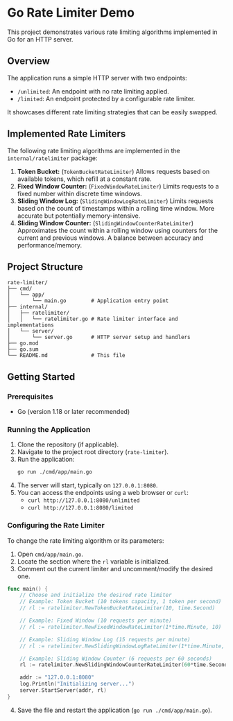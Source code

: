 # Go Rate Limiter Demo

This project demonstrates various rate limiting algorithms implemented in Go for an HTTP server.

## Overview

The application runs a simple HTTP server with two endpoints:

*   `/unlimited`: An endpoint with no rate limiting applied.
*   `/limited`: An endpoint protected by a configurable rate limiter.

It showcases different rate limiting strategies that can be easily swapped.

## Implemented Rate Limiters

The following rate limiting algorithms are implemented in the `internal/ratelimiter` package:

1.  **Token Bucket:** (`TokenBucketRateLimiter`) Allows requests based on available tokens, which refill at a constant rate.
2.  **Fixed Window Counter:** (`FixedWindowRateLimiter`) Limits requests to a fixed number within discrete time windows.
3.  **Sliding Window Log:** (`SlidingWindowLogRateLimiter`) Limits requests based on the count of timestamps within a rolling time window. More accurate but potentially memory-intensive.
4.  **Sliding Window Counter:** (`SlidingWindowCounterRateLimiter`) Approximates the count within a rolling window using counters for the current and previous windows. A balance between accuracy and performance/memory.

## Project Structure

```
rate-limiter/
├── cmd/
│   └── app/
│       └── main.go        # Application entry point
├── internal/
│   ├── ratelimiter/
│   │   └── ratelimiter.go # Rate limiter interface and implementations
│   └── server/
│       └── server.go      # HTTP server setup and handlers
├── go.mod
├── go.sum
└── README.md              # This file
```

## Getting Started

### Prerequisites

*   Go (version 1.18 or later recommended)

### Running the Application

1.  Clone the repository (if applicable).
2.  Navigate to the project root directory (`rate-limiter`).
3.  Run the application:
    ```bash
    go run ./cmd/app/main.go
    ```
4.  The server will start, typically on `127.0.0.1:8080`.
5.  You can access the endpoints using a web browser or `curl`:
    *   `curl http://127.0.0.1:8080/unlimited`
    *   `curl http://127.0.0.1:8080/limited`

### Configuring the Rate Limiter

To change the rate limiting algorithm or its parameters:

1.  Open `cmd/app/main.go`.
2.  Locate the section where the `rl` variable is initialized.
3.  Comment out the current limiter and uncomment/modify the desired one.

   ```go
   func main() {
       // Choose and initialize the desired rate limiter
       // Example: Token Bucket (10 tokens capacity, 1 token per second)
       // rl := ratelimiter.NewTokenBucketRateLimiter(10, time.Second)

       // Example: Fixed Window (10 requests per minute)
       // rl := ratelimiter.NewFixedWindowRateLimiter(1*time.Minute, 10)

       // Example: Sliding Window Log (15 requests per minute)
       // rl := ratelimiter.NewSlidingWindowLogRateLimiter(1*time.Minute, 15)

       // Example: Sliding Window Counter (6 requests per 60 seconds)
       rl := ratelimiter.NewSlidingWindowCounterRateLimiter(60*time.Second, 6)

       addr := "127.0.0.1:8080"
       log.Println("Initializing server...")
       server.StartServer(addr, rl)
   }
   ```
4.  Save the file and restart the application (`go run ./cmd/app/main.go`).

